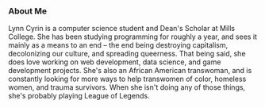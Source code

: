 ### About Me

Lynn Cyrin is a computer science student and Dean's Scholar at Mills College. She has been studying programming for roughly a year, and sees it mainly as a means to an end – the end being destroying capitalism, decolonizing our culture, and spreading queerness. That being said, she does love working on web development, data science, and game development projects. She's also an African American transwoman, and is constantly looking for more ways to help transwomen of color, homeless women, and trauma survivors. When she isn't doing any of those things, she's probably playing League of Legends.